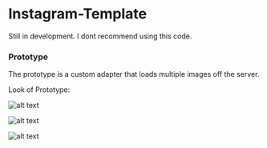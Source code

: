 # Instagram-Template

Still in development. I dont recommend using this code.

### Prototype
The prototype is a custom adapter that loads multiple images off the server. 

Look of Prototype:

![alt text](https://raw.githubusercontent.com/kweaver00/Instagram-Template-Android/master/screenshots/3.png "Instagram Screenshot")


![alt text](https://raw.githubusercontent.com/kweaver00/Instagram-Template-Android/master/screenshots/screenshots.png "Instagram Screenshot")

![alt text](http://keithweaver.ca/imgs/Projects/instagram.jpg "Instagram Screenshot")
